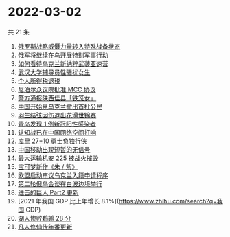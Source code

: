 # 2022-03-02

共 21 条

<!-- BEGIN ZHIHUSEARCH -->
<!-- 最后更新时间 Wed Mar 02 2022 08:52:01 GMT+0800 (China Standard Time) -->
1. [俄罗斯战略威慑力量转入特殊战备状态](https://www.zhihu.com/search?q=俄罗斯乌克兰)
1. [俄军将继续在乌开展特别军事行动](https://www.zhihu.com/search?q=俄罗斯乌克兰)
1. [如何看待乌克兰新纳粹武装亚速营](https://www.zhihu.com/search?q=亚速营)
1. [武汉大学辅导员性骚扰女生](https://www.zhihu.com/search?q=武汉大学辅导员)
1. [个人所得税退税](https://www.zhihu.com/search?q=个人所得税)
1. [尼泊尔众议院批准 MCC 协议](https://www.zhihu.com/search?q=尼泊尔)
1. [警方通报陕西佳县「铁笼女」](https://www.zhihu.com/search?q=铁笼女)
1. [中国开始从乌克兰撤出首批公民](https://www.zhihu.com/search?q=撤侨)
1. [羽生结弦因伤退出花滑世锦赛](https://www.zhihu.com/search?q=羽生结弦)
1. [青岛发现 1 例新冠阳性感染者](https://www.zhihu.com/search?q=青岛疫情)
1. [认知战已在中国网络空间打响](https://www.zhihu.com/search?q=认知战)
1. [库里 27+10 勇士负独行侠](https://www.zhihu.com/search?q=勇士)
1. [中国移动出现短暂的无信号](https://www.zhihu.com/search?q=中国移动没信号)
1. [最大运输机安 225 被战火摧毁](https://www.zhihu.com/search?q=安225)
1. [宝可梦新作《朱 / 紫》](https://www.zhihu.com/search?q=宝可梦)
1. [欧盟启动审议乌克兰入籍申请程序](https://www.zhihu.com/search?q=乌克兰欧盟)
1. [第二轮俄乌会谈在白波边境举行](https://www.zhihu.com/search?q=俄乌谈判)
1. [进击的巨人 Part2 更新](https://www.zhihu.com/search?q=进击的巨人)
1. [2021 年我国 GDP 比上年增长 8.1%](https://www.zhihu.com/search?q=我国 GDP)
1. [湖人惨败鹈鹕 28 分](https://www.zhihu.com/search?q=湖人)
1. [凡人修仙传年番更新](https://www.zhihu.com/search?q=凡人修仙传)
<!-- END ZHIHUSEARCH -->

